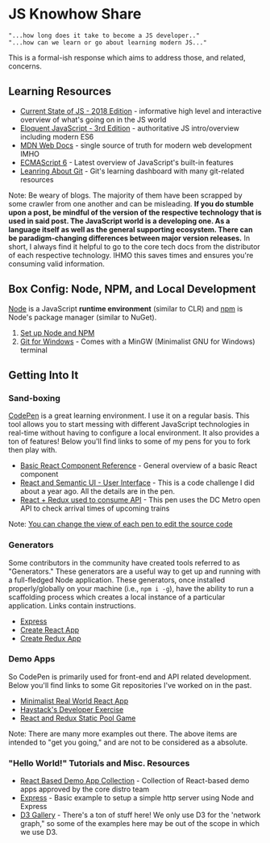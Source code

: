 # JS Knowhow Share

```
"...how long does it take to become a JS developer.."
"...how can we learn or go about learning modern JS..."
```
This is a formal-ish response which aims to address those, and related, concerns.

## Learning Resources

*  [Current State of JS - 2018 Edition](https://2018.stateofjs.com/introduction/) - informative high level and interactive overview of what's going on in the JS world
*  [Eloquent JavaScript - 3rd Edition](https://eloquentjavascript.net/) - authoritative JS intro/overview including modern ES6
*  [MDN Web Docs](https://developer.mozilla.org/en-US/) - single source of truth for modern web development IMHO
*  [ECMAScript 6](http://es6-features.org/#Constants) - Latest overview of JavaScript's built-in features
*  [Leanring About Git](https://try.github.io/) - Git's learning dashboard with many git-related resources 

Note: Be weary of blogs. The majority of them have been scrapped by some crawler from one another and can be misleading. **If you do stumble upon a post, be mindful of the version of the respective technology that is used in said post. The JavaScript world is a developing one. As a language itself as well as the general supporting ecosystem. There can be paradigm-changing differences between major version releases.** In short, I always find it helpful to go to the core tech docs from the distributor of each respective technology. IHMO this saves times and ensures you're consuming valid information.

## Box Config: Node, NPM, and Local Development

[Node](https://nodejs.org/en/) is a JavaScript **runtime environment** (similar to CLR) and [npm](https://www.npmjs.com/) is Node's package manager (similar to NuGet).

1. [Set up Node and NPM](https://blog.teamtreehouse.com/install-node-js-npm-windows)
2. [Git for Windows](https://git-scm.com/download) - Comes with a MinGW (Minimalist GNU for Windows) terminal

## Getting Into It

### Sand-boxing

[CodePen](https://codepen.io/#) is a great learning environment. I use it on a regular basis. This tool allows you to start messing with different JavaScript technologies in real-time without having to configure a local environment. It also provides a ton of features! Below you'll find links to some of my pens for you to fork then play with.

* [Basic React Component Reference](https://codepen.io/SpeauDetcR/full/VdwEJP) - General overview of a basic React component
* [React and Semantic UI - User Interface](https://codepen.io/SpeauDetcR/full/qYvERm) - This is a code challenge I did about a year ago. All the details are in the pen.
* [React + Redux used to consume API](https://codepen.io/SpeauDetcR/full/ELEozX) - This pen uses the DC Metro open API to check arrival times of upcoming trains

Note: [You can change the view of each pen to edit the source code](http://prntscr.com/mjq25r)

### Generators

Some contributors in the community have created tools referred to as "Generators." These generators are a useful way to get up and running with a full-fledged Node application. These generators, once installed properly/globally on your machine (i.e., ```npm i -g```), have the ability to run a scaffolding process which creates a local instance of a particular application. Links contain instructions.

* [Express](https://expressjs.com/en/starter/generator.html)
* [Create React App](https://github.com/facebook/create-react-app)
* [Create Redux App](https://github.com/jonidelv/generator-create-redux-app)

### Demo Apps

So CodePen is primarily used for front-end and API related development. Below you'll find links to some Git repositories I've worked on in the past.

* [Minimalist Real World React App](https://github.com/speaud/SMART-on-FHIR-exercise)
* [Haystack's Developer Exercise](https://github.com/speaud/takehome-exercise)
* [React and Redux Static Pool Game](https://github.com/speaud/o3_pool_app_exercise)

Note: There are many more examples out there. The above items are intended to "get you going," and are not to be considered as a absolute.

### "Hello World!" Tutorials and Misc. Resources

* [React Based Demo App Collection](https://reactjs.org/community/examples.html) - Collection of React-based demo apps approved by the core distro team
* [Express](https://expressjs.com/en/starter/hello-world.html) - Basic example to setup a simple http server using Node and Express
* [D3 Gallery](https://github.com/d3/d3/wiki/Gallery) - There's a ton of stuff here! We only use D3 for the 'network graph," so some of the examples here may be out of the scope in which we use D3.
